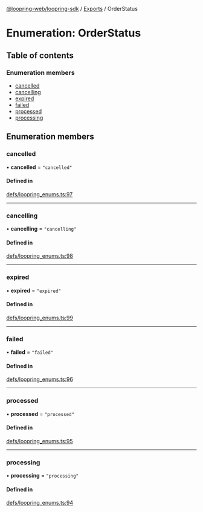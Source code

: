 [@loopring-web/loopring-sdk](../README.md) / [Exports](../modules.md) / OrderStatus

# Enumeration: OrderStatus

## Table of contents

### Enumeration members

- [cancelled](OrderStatus.md#cancelled)
- [cancelling](OrderStatus.md#cancelling)
- [expired](OrderStatus.md#expired)
- [failed](OrderStatus.md#failed)
- [processed](OrderStatus.md#processed)
- [processing](OrderStatus.md#processing)

## Enumeration members

### cancelled

• **cancelled** = `"cancelled"`

#### Defined in

[defs/loopring_enums.ts:97](https://github.com/Loopring/loopring_sdk/blob/24fdf4c/src/defs/loopring_enums.ts#L97)

___

### cancelling

• **cancelling** = `"cancelling"`

#### Defined in

[defs/loopring_enums.ts:98](https://github.com/Loopring/loopring_sdk/blob/24fdf4c/src/defs/loopring_enums.ts#L98)

___

### expired

• **expired** = `"expired"`

#### Defined in

[defs/loopring_enums.ts:99](https://github.com/Loopring/loopring_sdk/blob/24fdf4c/src/defs/loopring_enums.ts#L99)

___

### failed

• **failed** = `"failed"`

#### Defined in

[defs/loopring_enums.ts:96](https://github.com/Loopring/loopring_sdk/blob/24fdf4c/src/defs/loopring_enums.ts#L96)

___

### processed

• **processed** = `"processed"`

#### Defined in

[defs/loopring_enums.ts:95](https://github.com/Loopring/loopring_sdk/blob/24fdf4c/src/defs/loopring_enums.ts#L95)

___

### processing

• **processing** = `"processing"`

#### Defined in

[defs/loopring_enums.ts:94](https://github.com/Loopring/loopring_sdk/blob/24fdf4c/src/defs/loopring_enums.ts#L94)
